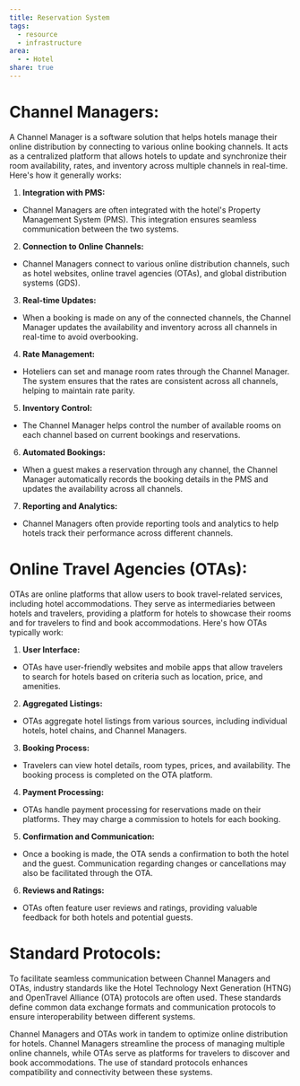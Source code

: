 ```yaml
---
title: Reservation System
tags:
  - resource
  - infrastructure
area:
  - - Hotel
share: true
---
```


# Channel Managers:

A Channel Manager is a software solution that helps hotels manage their online distribution by connecting to various online booking channels. It acts as a centralized platform that allows hotels to update and synchronize their room availability, rates, and inventory across multiple channels in real-time. Here's how it generally works:

1. **Integration with PMS:**
  - Channel Managers are often integrated with the hotel's Property Management System (PMS). This integration ensures seamless communication between the two systems.

2. **Connection to Online Channels:**
  - Channel Managers connect to various online distribution channels, such as hotel websites, online travel agencies (OTAs), and global distribution systems (GDS).

3. **Real-time Updates:**
  - When a booking is made on any of the connected channels, the Channel Manager updates the availability and inventory across all channels in real-time to avoid overbooking.

4. **Rate Management:**
  - Hoteliers can set and manage room rates through the Channel Manager. The system ensures that the rates are consistent across all channels, helping to maintain rate parity.

5. **Inventory Control:**
  - The Channel Manager helps control the number of available rooms on each channel based on current bookings and reservations.

6. **Automated Bookings:**
  - When a guest makes a reservation through any channel, the Channel Manager automatically records the booking details in the PMS and updates the availability across all channels.

7. **Reporting and Analytics:**
  - Channel Managers often provide reporting tools and analytics to help hotels track their performance across different channels.



# Online Travel Agencies (OTAs):

OTAs are online platforms that allow users to book travel-related services, including hotel accommodations. They serve as intermediaries between hotels and travelers, providing a platform for hotels to showcase their rooms and for travelers to find and book accommodations. Here's how OTAs typically work:

1. **User Interface:**
  - OTAs have user-friendly websites and mobile apps that allow travelers to search for hotels based on criteria such as location, price, and amenities.

2. **Aggregated Listings:**
  - OTAs aggregate hotel listings from various sources, including individual hotels, hotel chains, and Channel Managers.

3. **Booking Process:**
  - Travelers can view hotel details, room types, prices, and availability. The booking process is completed on the OTA platform.

4. **Payment Processing:**
  - OTAs handle payment processing for reservations made on their platforms. They may charge a commission to hotels for each booking.

5. **Confirmation and Communication:**
  - Once a booking is made, the OTA sends a confirmation to both the hotel and the guest. Communication regarding changes or cancellations may also be facilitated through the OTA.

6. **Reviews and Ratings:**
  - OTAs often feature user reviews and ratings, providing valuable feedback for both hotels and potential guests.



# Standard Protocols:

To facilitate seamless communication between Channel Managers and OTAs, industry standards like the Hotel Technology Next Generation (HTNG) and OpenTravel Alliance (OTA) protocols are often used. These standards define common data exchange formats and communication protocols to ensure interoperability between different systems.

Channel Managers and OTAs work in tandem to optimize online distribution for hotels. Channel Managers streamline the process of managing multiple online channels, while OTAs serve as platforms for travelers to discover and book accommodations. The use of standard protocols enhances compatibility and connectivity between these systems.